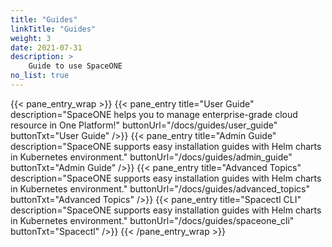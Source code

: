 ```yaml
---
title: "Guides"
linkTitle: "Guides"
weight: 3
date: 2021-07-31
description: >
    Guide to use SpaceONE
no_list: true
---
```


{{< pane_entry_wrap >}}
{{< pane_entry title="User Guide" description="SpaceONE helps you to manage enterprise-grade cloud resource in One Platform!" buttonUrl="/docs/guides/user_guide" buttonTxt="User Guide" />}}
{{< pane_entry title="Admin Guide" description="SpaceONE supports easy installation guides with Helm charts in Kubernetes environment." buttonUrl="/docs/guides/admin_guide" buttonTxt="Admin Guide" />}}
{{< pane_entry title="Advanced Topics" description="SpaceONE supports easy installation guides with Helm charts in Kubernetes environment." buttonUrl="/docs/guides/advanced_topics" buttonTxt="Advanced Topics" />}}
{{< pane_entry title="Spacectl CLI" description="SpaceONE supports easy installation guides with Helm charts in Kubernetes environment." buttonUrl="/docs/guides/spaceone_cli" buttonTxt="Spacectl" />}}
{{< /pane_entry_wrap >}}


